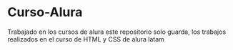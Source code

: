 # Curso-Alura
Trabajado en los cursos de alura
este repositorio solo guarda, los trabajos realizados en el curso de HTML y CSS de alura latam
